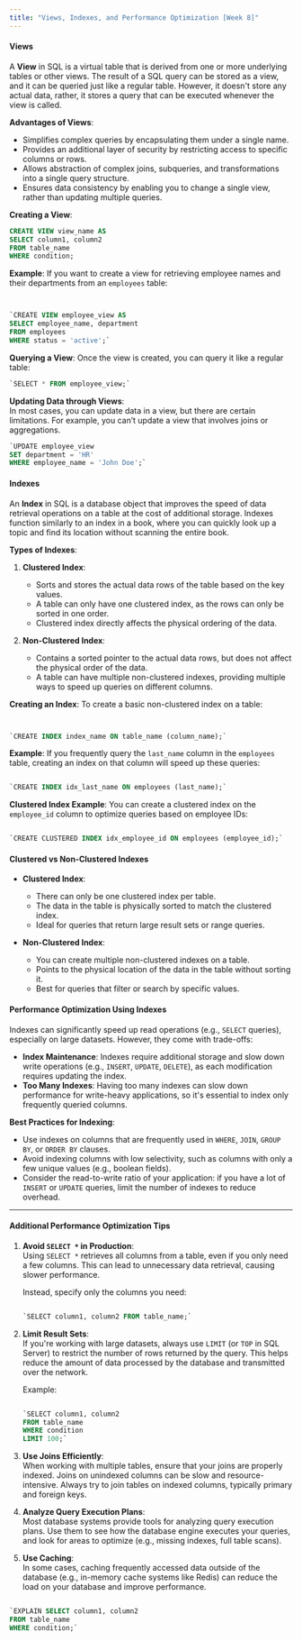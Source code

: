 ```yaml
---
title: "Views, Indexes, and Performance Optimization [Week 8]"
---
```


#### **Views**

A **View** in SQL is a virtual table that is derived from one or more underlying tables or other views. The result of a SQL query can be stored as a view, and it can be queried just like a regular table. However, it doesn't store any actual data, rather, it stores a query that can be executed whenever the view is called.

**Advantages of Views**:
- Simplifies complex queries by encapsulating them under a single name.
- Provides an additional layer of security by restricting access to specific columns or rows.
- Allows abstraction of complex joins, subqueries, and transformations into a single query structure.
- Ensures data consistency by enabling you to change a single view, rather than updating multiple queries.

**Creating a View**:
```sql
CREATE VIEW view_name AS
SELECT column1, column2
FROM table_name
WHERE condition;
```


**Example**: If you want to create a view for retrieving employee names and their departments from an `employees` table:

```sql


`CREATE VIEW employee_view AS
SELECT employee_name, department
FROM employees
WHERE status = 'active';` 
```
**Querying a View**: Once the view is created, you can query it like a regular table:

```sql
`SELECT * FROM employee_view;` 
```
**Updating Data through Views**:  
In most cases, you can update data in a view, but there are certain limitations. For example, you can’t update a view that involves joins or aggregations.

```sql
`UPDATE employee_view
SET department = 'HR'
WHERE employee_name = 'John Doe';` 
```
#### **Indexes**

An **Index** in SQL is a database object that improves the speed of data retrieval operations on a table at the cost of additional storage. Indexes function similarly to an index in a book, where you can quickly look up a topic and find its location without scanning the entire book.

**Types of Indexes**:

1.  **Clustered Index**:
    
    -   Sorts and stores the actual data rows of the table based on the key values.
    -   A table can only have one clustered index, as the rows can only be sorted in one order.
    -   Clustered index directly affects the physical ordering of the data.
2.  **Non-Clustered Index**:
    
    -   Contains a sorted pointer to the actual data rows, but does not affect the physical order of the data.
    -   A table can have multiple non-clustered indexes, providing multiple ways to speed up queries on different columns.

**Creating an Index**: To create a basic non-clustered index on a table:

```sql


`CREATE INDEX index_name ON table_name (column_name);` 
```
**Example**: If you frequently query the `last_name` column in the `employees` table, creating an index on that column will speed up these queries:

```sql

`CREATE INDEX idx_last_name ON employees (last_name);` 
```
**Clustered Index Example**: You can create a clustered index on the `employee_id` column to optimize queries based on employee IDs:

```sql

`CREATE CLUSTERED INDEX idx_employee_id ON employees (employee_id);` 
```
#### **Clustered vs Non-Clustered Indexes**

-   **Clustered Index**:
    
    -   There can only be one clustered index per table.
    -   The data in the table is physically sorted to match the clustered index.
    -   Ideal for queries that return large result sets or range queries.
-   **Non-Clustered Index**:
    
    -   You can create multiple non-clustered indexes on a table.
    -   Points to the physical location of the data in the table without sorting it.
    -   Best for queries that filter or search by specific values.

#### **Performance Optimization Using Indexes**

Indexes can significantly speed up read operations (e.g., `SELECT` queries), especially on large datasets. However, they come with trade-offs:

-   **Index Maintenance**: Indexes require additional storage and slow down write operations (e.g., `INSERT`, `UPDATE`, `DELETE`), as each modification requires updating the index.
-   **Too Many Indexes**: Having too many indexes can slow down performance for write-heavy applications, so it's essential to index only frequently queried columns.

**Best Practices for Indexing**:

-   Use indexes on columns that are frequently used in `WHERE`, `JOIN`, `GROUP BY`, or `ORDER BY` clauses.
-   Avoid indexing columns with low selectivity, such as columns with only a few unique values (e.g., boolean fields).
-   Consider the read-to-write ratio of your application: if you have a lot of `INSERT` or `UPDATE` queries, limit the number of indexes to reduce overhead.

----------

#### **Additional Performance Optimization Tips**

1.  **Avoid `SELECT *` in Production**:  
    Using `SELECT *` retrieves all columns from a table, even if you only need a few columns. This can lead to unnecessary data retrieval, causing slower performance.
    
    Instead, specify only the columns you need:
    
    ```sql
    
    `SELECT column1, column2 FROM table_name;` 
    ```
2.  **Limit Result Sets**:  
    If you're working with large datasets, always use `LIMIT` (or `TOP` in SQL Server) to restrict the number of rows returned by the query. This helps reduce the amount of data processed by the database and transmitted over the network.
    
    Example:
    
    ```sql
    
    `SELECT column1, column2
    FROM table_name
    WHERE condition
    LIMIT 100;` 
    ```
3.  **Use Joins Efficiently**:  
    When working with multiple tables, ensure that your joins are properly indexed. Joins on unindexed columns can be slow and resource-intensive. Always try to join tables on indexed columns, typically primary and foreign keys.
    
4.  **Analyze Query Execution Plans**:  
    Most database systems provide tools for analyzing query execution plans. Use them to see how the database engine executes your queries, and look for areas to optimize (e.g., missing indexes, full table scans).
    
5.  **Use Caching**:  
    In some cases, caching frequently accessed data outside of the database (e.g., in-memory cache systems like Redis) can reduce the load on your database and improve performance.
    

```sql

`EXPLAIN SELECT column1, column2
FROM table_name
WHERE condition;` 
```